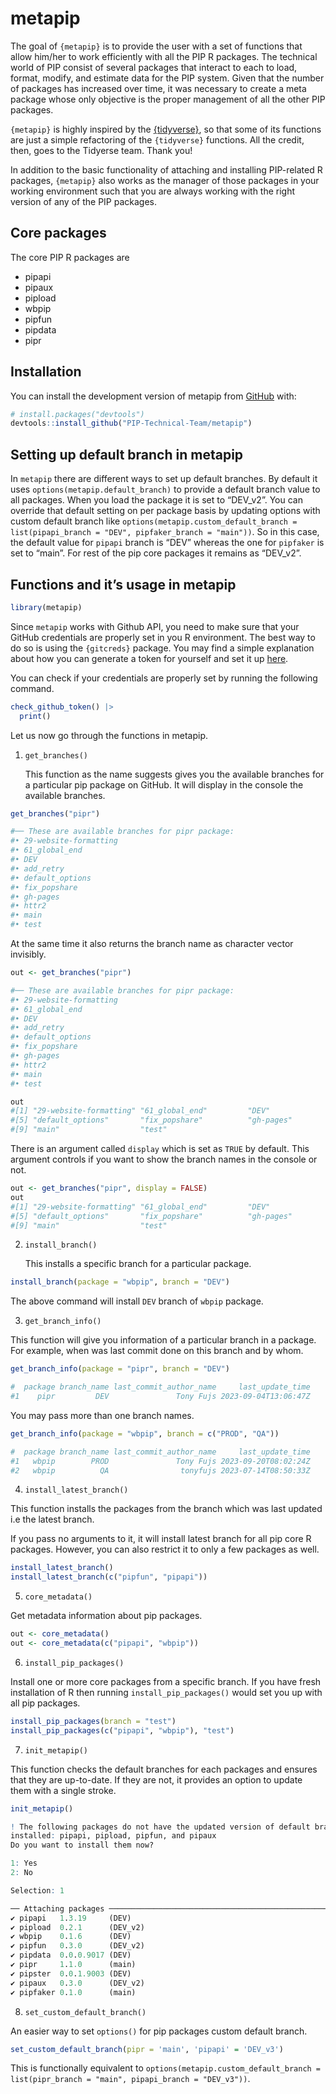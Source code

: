 
<!-- README.md is generated from README.Rmd. Please edit that file -->

# metapip

<!-- badges: start -->

<!-- badges: end -->

The goal of `{metapip}` is to provide the user with a set of functions
that allow him/her to work efficiently with all the PIP R packages. The
technical world of PIP consist of several packages that interact to each
to load, format, modify, and estimate data for the PIP system. Given
that the number of packages has increased over time, it was necessary to
create a meta package whose only objective is the proper management of
all the other PIP packages.

`{metapip}` is highly inspired by the
[{tidyverse}](https://github.com/tidyverse/tidyverse), so that some of
its functions are just a simple refactoring of the `{tidyverse}`
functions. All the credit, then, goes to the Tidyerse team. Thank you!

In addition to the basic functionality of attaching and installing
PIP-related R packages, `{metapip}` also works as the manager of those
packages in your working environment such that you are always working
with the right version of any of the PIP packages.

## Core packages

The core PIP R packages are

- pipapi
- pipaux
- pipload
- wbpip
- pipfun
- pipdata
- pipr

## Installation

You can install the development version of metapip from
[GitHub](https://github.com/) with:

``` r
# install.packages("devtools")
devtools::install_github("PIP-Technical-Team/metapip")
```

## Setting up default branch in metapip

In `metapip` there are different ways to set up default branches. By
default it uses `options(metapip.default_branch)` to provide a default
branch value to all packages. When you load the package it is set to
“DEV_v2”. You can override that default setting on per package basis by
updating options with custom default branch like
`options(metapip.custom_default_branch = list(pipapi_branch = "DEV", pipfaker_branch = "main"))`.
So in this case, the default value for `pipapi` branch is “DEV” whereas
the one for `pipfaker` is set to “main”. For rest of the pip core
packages it remains as “DEV_v2”.

## Functions and it’s usage in metapip

``` r
library(metapip)
```

Since `metapip` works with Github API, you need to make sure that your
GitHub credentials are properly set in you R environment. The best way
to do so is using the `{gitcreds}` package. You may find a simple
explanation about how you can generate a token for yourself and set it
up [here](https://happygitwithr.com/https-pat#tldr).

You can check if your credentials are properly set by running the
following command.

``` r
check_github_token() |> 
  print()
```

Let us now go through the functions in metapip.

1.  `get_branches()`

    This function as the name suggests gives you the available branches
    for a particular pip package on GitHub. It will display in the
    console the available branches.

``` r
get_branches("pipr")   

#── These are available branches for pipr package:  
#• 29-website-formatting
#• 61_global_end
#• DEV
#• add_retry
#• default_options
#• fix_popshare
#• gh-pages
#• httr2
#• main
#• test
```

At the same time it also returns the branch name as character vector
invisibly.

``` r
out <- get_branches("pipr")

#── These are available branches for pipr package:  
#• 29-website-formatting
#• 61_global_end
#• DEV
#• add_retry
#• default_options
#• fix_popshare
#• gh-pages
#• httr2
#• main
#• test

out
#[1] "29-website-formatting" "61_global_end"         "DEV"                   "add_retry"            
#[5] "default_options"       "fix_popshare"          "gh-pages"              "httr2"                
#[9] "main"                  "test"                 
```

There is an argument called `display` which is set as `TRUE` by default.
This argument controls if you want to show the branch names in the
console or not.

``` r
out <- get_branches("pipr", display = FALSE)  
out
#[1] "29-website-formatting" "61_global_end"         "DEV"                   "add_retry"            
#[5] "default_options"       "fix_popshare"          "gh-pages"              "httr2"                
#[9] "main"                  "test"                 
```

2.  `install_branch()`

    This installs a specific branch for a particular package.

``` r
install_branch(package = "wbpip", branch = "DEV")
```

The above command will install `DEV` branch of `wbpip` package.

3.  `get_branch_info()`

This function will give you information of a particular branch in a
package. For example, when was last commit done on this branch and by
whom.

``` r
get_branch_info(package = "pipr", branch = "DEV")

#  package branch_name last_commit_author_name     last_update_time
#1    pipr         DEV               Tony Fujs 2023-09-04T13:06:47Z
```

You may pass more than one branch names.

``` r
get_branch_info(package = "wbpip", branch = c("PROD", "QA"))

#  package branch_name last_commit_author_name     last_update_time
#1   wbpip        PROD               Tony Fujs 2023-09-20T08:02:24Z
#2   wbpip          QA                tonyfujs 2023-07-14T08:50:33Z
```

4.  `install_latest_branch()`

This function installs the packages from the branch which was last
updated i.e the latest branch.

If you pass no arguments to it, it will install latest branch for all
pip core R packages. However, you can also restrict it to only a few
packages as well.

``` r
install_latest_branch()
install_latest_branch(c("pipfun", "pipapi"))
```

5.  `core_metadata()`

Get metadata information about pip packages.

``` r
out <- core_metadata()
out <- core_metadata(c("pipapi", "wbpip"))
```

6.  `install_pip_packages()`

Install one or more core packages from a specific branch. If you have
fresh installation of R then running `install_pip_packages()` would set
you up with all pip packages.

``` r
install_pip_packages(branch = "test")
install_pip_packages(c("pipapi", "wbpip"), "test")
```

7.  `init_metapip()`

This function checks the default branches for each packages and ensures
that they are up-to-date. If they are not, it provides an option to
update them with a single stroke.

``` r
init_metapip()

! The following packages do not have the updated version of default branch
installed: pipapi, pipload, pipfun, and pipaux
Do you want to install them now? 

1: Yes
2: No

Selection: 1

── Attaching packages ──────────────────────────────────────────────────────────── metapip 0.0.0.9014 ──
✔ pipapi   1.3.19     (DEV)
✔ pipload  0.2.1      (DEV_v2)
✔ wbpip    0.1.6      (DEV)
✔ pipfun   0.3.0      (DEV_v2)
✔ pipdata  0.0.0.9017 (DEV)
✔ pipr     1.1.0      (main)
✔ pipster  0.0.1.9003 (DEV)
✔ pipaux   0.3.0      (DEV_v2)
✔ pipfaker 0.1.0      (main)
```

8.  `set_custom_default_branch()`

An easier way to set `options()` for pip packages custom default branch.

``` r
set_custom_default_branch(pipr = 'main', 'pipapi' = 'DEV_v3')
```

This is functionally equivalent to
`options(metapip.custom_default_branch = list(pipr_branch = "main", pipapi_branch = "DEV_v3"))`.
